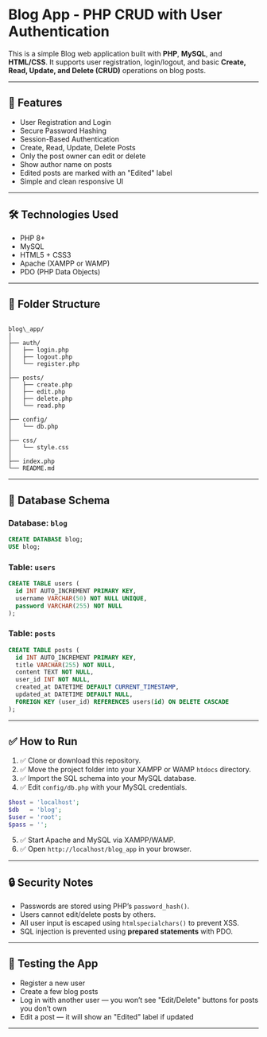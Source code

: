 # Blog App - PHP CRUD with User Authentication

This is a simple Blog web application built with **PHP**, **MySQL**, and **HTML/CSS**.
It supports user registration, login/logout, and basic **Create, Read, Update, and Delete (CRUD)** operations on blog posts.

---

## 🚀 Features

- User Registration and Login
- Secure Password Hashing
- Session-Based Authentication
- Create, Read, Update, Delete Posts
- Only the post owner can edit or delete
- Show author name on posts
- Edited posts are marked with an "Edited" label
- Simple and clean responsive UI

---

## 🛠️ Technologies Used

- PHP 8+
- MySQL
- HTML5 + CSS3
- Apache (XAMPP or WAMP)
- PDO (PHP Data Objects)

---

## 📂 Folder Structure

```

blog\_app/
│
├── auth/
│   ├── login.php
│   ├── logout.php
│   └── register.php
│
├── posts/
│   ├── create.php
│   ├── edit.php
│   ├── delete.php
│   └── read.php
│
├── config/
│   └── db.php
│
├── css/
│   └── style.css
│
├── index.php
└── README.md

````

---

## 🧱 Database Schema

### Database: `blog`

```sql
CREATE DATABASE blog;
USE blog;
````

### Table: `users`

```sql
CREATE TABLE users (
  id INT AUTO_INCREMENT PRIMARY KEY,
  username VARCHAR(50) NOT NULL UNIQUE,
  password VARCHAR(255) NOT NULL
);
```

### Table: `posts`

```sql
CREATE TABLE posts (
  id INT AUTO_INCREMENT PRIMARY KEY,
  title VARCHAR(255) NOT NULL,
  content TEXT NOT NULL,
  user_id INT NOT NULL,
  created_at DATETIME DEFAULT CURRENT_TIMESTAMP,
  updated_at DATETIME DEFAULT NULL,
  FOREIGN KEY (user_id) REFERENCES users(id) ON DELETE CASCADE
);
```

---

## ✅ How to Run

1. ✅ Clone or download this repository.
2. ✅ Move the project folder into your XAMPP or WAMP `htdocs` directory.
3. ✅ Import the SQL schema into your MySQL database.
4. ✅ Edit `config/db.php` with your MySQL credentials.

```php
$host = 'localhost';
$db   = 'blog';
$user = 'root';
$pass = '';
```

5. ✅ Start Apache and MySQL via XAMPP/WAMP.
6. ✅ Open `http://localhost/blog_app` in your browser.

---

## 🔒 Security Notes

* Passwords are stored using PHP’s `password_hash()`.
* Users cannot edit/delete posts by others.
* All user input is escaped using `htmlspecialchars()` to prevent XSS.
* SQL injection is prevented using **prepared statements** with PDO.

---

## 🧪 Testing the App

* Register a new user
* Create a few blog posts
* Log in with another user — you won’t see "Edit/Delete" buttons for posts you don’t own
* Edit a post — it will show an "Edited" label if updated

---
